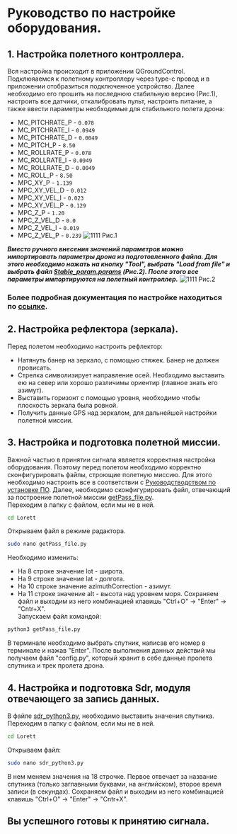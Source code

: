 # Руководство по настройке оборудования.
## 1. Настройка полетного контроллера.
Вся настройка происходит в приложении QGroundControl. Подклюяаемся к полетному контроллеру через type-c провод и в приложении отобразиться подключенное устройство. Далее необходимо его прошить на последнюю стабильную версию (Рис.1), настроить все датчики, откалибровать пульт, настроить питание, а также ввести параметры необходимые для стабильного полета дрона:
* MC_PITCHRATE_P  - ```0.078```
* MC_PITCHRATE_I  - ```0.0949```
* MC_PITCHRATE_D	- ```0.0049```
* MC_PITCH_P	    - ```8.50```
* MC_ROLLRATE_P	  - ```0.078```
* MC_ROLLRATE_I	  - ```0.0949```
* MC_ROLLRATE_D	  - ```0.0049```
* MC_ROLL_P	      - ```8.50```
* MPC_XY_P        - ```1.139```
* MPC_XY_VEL_D    - ```0.012```
* MPC_XY_VEL_I	  - ```0.023```
* MPC_XY_VEL_P	  - ```0.129```
* MPC_Z_P	        - ```1.20```
* MPC_Z_VEL_D	    - ```0.0```
* MPC_Z_VEL_I	    - ```0.019```
* MPC_Z_VEL_P	    - ```0.239```
![1111](https://user-images.githubusercontent.com/47917455/149168671-4dca6fc2-ac6f-4db5-9023-3118fb95ca9e.png)
Рис.1  
  
***Вместо ручного внесения значений параметров можно импортировать параметры дрона из подготовленного файла. Для этого необходимо нажать на кнопку "Tool", выбрать "Load from file" и выбрать файл [Stable_param.params](https://github.com/petayyyy/Lorett/blob/main/FCU/Stable_param.params) (Рис.2). После этого все параметры импортируются на полетный контроллер.***
![1111](https://user-images.githubusercontent.com/47917455/149169748-543165f4-f6ff-4f21-8c2f-82c6ab8f49dc.png)
Рис.2  
  
### Более подробная документация по настройке находиться по [ссылке](https://clover.coex.tech/ru/setup.html).    

## 2. Настройка рефлектора (зеркала).
Перед полетом необходимо настроить рефлектор:
* Натянуть банер на зеркало, с помощью стяжек. Банер не должен провисать.
* Стрелка символизирует направление осей. Необходимо выставить ею на север или хорошо различимы ориентир (главное знать его азимут).
* Выставить горизонт с помощью уровня, необходимо чтобы плоскость зеркала была ровной.
* Получить данные GPS над зеркалом, для дальнейшей настройки полетной миссии.  

## 3. Настройка и подготовка полетной миссии.
Важной частью в принятии сигнала является корректная настройка оборудования. Поэтому перед полетом необходимо корректно сконфигурировать файлы, строющие полетную миссию. Для этого необходимо настроить все в соответствии с [Руководстводством по установке ПО](https://github.com/petayyyy/Lorett/blob/main/docs/Installing_software.md). Далее, необходимо сконфигурировать файл, отвечающий за построение полетной миссии [getPass_file.py](https://github.com/petayyyy/Lorett/blob/main/getPass_file.py).  
Переходим в папку с файлом, если мы не в ней.
```bash
cd Lorett
```
Открываем файл в режиме радактора.
```bash
sudo nano getPass_file.py
```
Необходимо изменить:
* На 8 строке значение lot - широта.
* На 9 строке значение lat - долгота.
* На 10 строке значение azimuthCorrection - азимут.
* На 11 строке значение alt - высота над уровнем моря.
Сохраняем файл и выходим из него комбинацией клавишь "Ctrl+O" -> "Enter" -> "Cntr+X".  
Запускаем файл командой:
```bash
python3 getPass_file.py
```
В терминале необходимо выбрать спутник, написав его номер в терминале и нажав "Enter". После выполнения данных действий мы получаем файл "config.py", который хранит в себе данные пролета спутника и трек пролета дрона.   

## 4. Настройка и подготовка Sdr, модуля отвечающего за запись данных.
В файле [sdr_python3.py](https://github.com/petayyyy/Lorett/blob/main/sdr_python3.py), необходимо выставить значения спутника. 
Переходим в папку с файлом, если мы не в ней.
```bash
cd Lorett
```
Открываем файл:
```bash
sudo nano sdr_python3.py
```
В нем меняем значения на 18 строчке. Первое отвечает за название спутника (только заглавными буквами, на английском), второе время записи (в секундах).
Сохраняем файл и выходим из него комбинацией клавишь "Ctrl+O" -> "Enter" -> "Cntr+X". 
## Вы успешного готовы к принятию сигнала.
